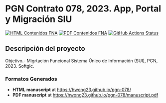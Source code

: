 # PGN Contrato 078, 2023. App, Portal y Migración SIU
[![HTML Contenidos FNA](https://img.shields.io/badge/manuscript-HTML-blue.svg)](https://hwong23.github.io/pgn-078/)
[![PDF Contenidos FNA](https://img.shields.io/badge/manuscript-PDF-blue.svg)](https://hwong23.github.io/pgn-078/manuscript.pdf)
[![GitHub Actions Status](https://github.com/hwong23/fna-dd-f2-pry1/workflows/Manubot/badge.svg)](https://github.com/hwong23/fna-dd-f2-pry1/actions)

## Descripción del proyecto
Objetivo.- Migrtación Funcional Sistema Único de Información (SUI), PGN, 2023. Softgic. 

### Formatos Generados
+ **HTML manuscript** at https://hwong23.github.io/pgn-078/
+ **PDF manuscript** at https://hwong23.github.io/pgn-078/manuscript.pdf

